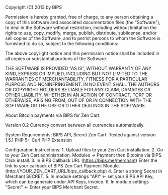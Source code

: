 Copyright (C) 2013 by BIPS

Permission is hereby granted, free of charge, to any person obtaining a copy
of this software and associated documentation files (the "Software"), to deal
in the Software without restriction, including without limitation the rights
to use, copy, modify, merge, publish, distribute, sublicense, and/or sell
copies of the Software, and to permit persons to whom the Software is
furnished to do so, subject to the following conditions:

The above copyright notice and this permission notice shall be included in
all copies or substantial portions of the Software.

THE SOFTWARE IS PROVIDED "AS IS", WITHOUT WARRANTY OF ANY KIND, EXPRESS OR
IMPLIED, INCLUDING BUT NOT LIMITED TO THE WARRANTIES OF MERCHANTABILITY,
FITNESS FOR A PARTICULAR PURPOSE AND NONINFRINGEMENT. IN NO EVENT SHALL THE
AUTHORS OR COPYRIGHT HOLDERS BE LIABLE FOR ANY CLAIM, DAMAGES OR OTHER
LIABILITY, WHETHER IN AN ACTION OF CONTRACT, TORT OR OTHERWISE, ARISING FROM,
OUT OF OR IN CONNECTION WITH THE SOFTWARE OR THE USE OR OTHER DEALINGS IN
THE SOFTWARE.

About
	Bitcoin payments via BIPS for Zen Cart.

Version 0.2
	Currency convert between all currencies automatically.
	
System Requirements:
	BIPS API, Secret
	Zen Cart. Tested against version 1.5.1
	PHP 5+
	Curl PHP Extension
  
Configuration Instructions:
	1. Upload files to your Zen Cart installation.
	2. Go to your Zen Cart administration. Modules -> Payment then Bitcoins via BIPS. Click install.
	3. In BIPS Callback URL (https://bips.me/merchant) Enter the link to your callback of BIPS Zen Cart Payment Module. (http://YOUR_ZEN_CART_URL/bips_callback.php)
	4. Enter a strong Secret in Merchant SECRET.
	5. In module settings "API" <- set your BIPS API Key, which can be generate under API Keys, Invoice.
	6. In module settings "Secret" <- Enter your BIPS Merchant Secret.